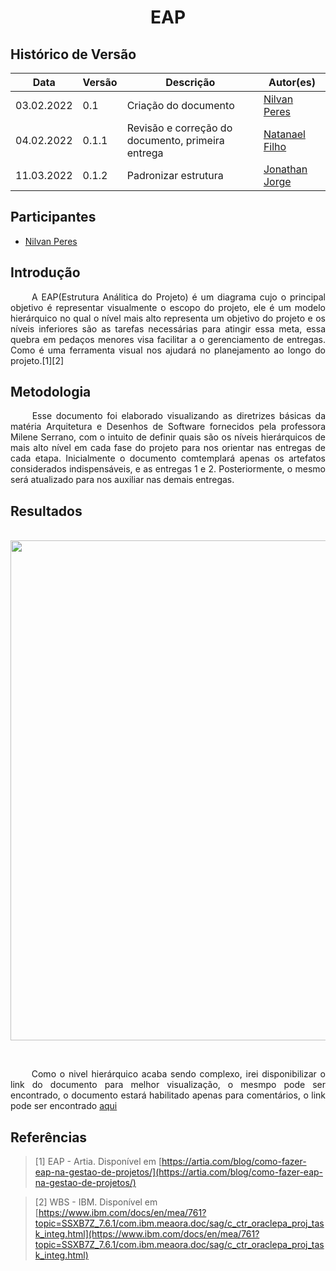 # <center> EAP


## Histórico de Versão<br>

|Data | Versão | Descrição | Autor(es)|
| -- | -- | -- | -- |
| 03.02.2022 | 0.1 | Criação do documento | [Nilvan Peres](https://github.com/NilvanPeres)|
| 04.02.2022 | 0.1.1 | Revisão e correção do documento, primeira entrega | [Natanael Filho](https://github.com/fernandes-natanael) |
| 11.03.2022 | 0.1.2 | Padronizar estrutura | [Jonathan Jorge](https://github.com/Jonathan-Oliveira) |

## Participantes

* [Nilvan Peres](https://github.com/NilvanPeres)

## Introdução
<p align="justify">&emsp;&emsp;
  A EAP(Estrutura Análitica do Projeto) é um diagrama cujo o principal objetivo é representar visualmente o escopo do projeto, ele é um modelo hierárquico no qual o nível mais alto representa um objetivo do projeto e os níveis inferiores são as tarefas necessárias para atingir essa meta, essa quebra em pedaços menores visa facilitar a o gerenciamento de entregas. Como é uma ferramenta visual nos ajudará no planejamento ao longo do projeto.[1][2]

</p>


## Metodologia
<p align="justify">&emsp;&emsp;
  Esse documento foi elaborado visualizando as diretrizes básicas da matéria Arquitetura e Desenhos de Software fornecidos pela professora Milene Serrano, com o intuito de definir quais são os níveis hierárquicos de mais alto nível em cada fase do projeto para nos orientar nas entregas de cada etapa. Inicialmente o documento comtemplará apenas os artefatos considerados indispensáveis, e as entregas 1 e 2. Posteriormente, o mesmo será atualizado para nos auxiliar nas demais entregas.
 
</p>

## Resultados

<p align = "center"> &emsp;&emsp; <img src="https://i.ibb.co/XF6NRY5/EAP-Kilimpinho.png" width="600" height="800"/> </p> <br>
<p align="justify">&emsp;&emsp;
  Como o nivel hierárquico acaba sendo complexo, irei disponibilizar o link do documento para melhor visualização, o mesmpo pode ser encontrado, o documento estará habilitado apenas para comentários, o link pode ser encontrado <a href="https://whimsical.com/eap-kilimpinho-CKGFzUujU6VNdGAi8HTBss">aqui</a>
</p>


## Referências

> [1] EAP - Artia. Disponível em [https://artia.com/blog/como-fazer-eap-na-gestao-de-projetos/](https://artia.com/blog/como-fazer-eap-na-gestao-de-projetos/)

> [2] WBS - IBM. Disponível em [https://www.ibm.com/docs/en/mea/761?topic=SSXB7Z_7.6.1/com.ibm.meaora.doc/sag/c_ctr_oraclepa_proj_task_integ.html](https://www.ibm.com/docs/en/mea/761?topic=SSXB7Z_7.6.1/com.ibm.meaora.doc/sag/c_ctr_oraclepa_proj_task_integ.html)